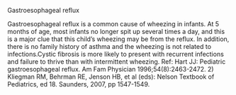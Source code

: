 Gastroesophageal reflux

Gastroesophageal reflux is a common cause of wheezing in infants. At 5 months of age, most infants no longer spit up several times a day, and this is a major clue that this child’s wheezing may be from the reflux. In addition, there is no family history of asthma and the wheezing is not related to infections.Cystic fibrosis is more likely to present with recurrent infections and failure to thrive than with intermittent wheezing.
Ref: Hart JJ: Pediatric gastroesophageal reflux. Am Fam Physician 1996;54(8):2463-2472. 2) Kliegman RM, Behrman RE, Jenson HB, et al (eds): Nelson Textbook of Pediatrics, ed 18. Saunders, 2007, pp 1547-1549.